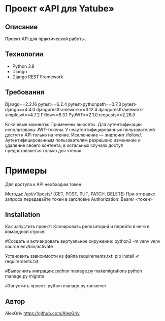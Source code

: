 # Проект «API для Yatube»

## Описание
Проект API для практической работы.

## Технологии
* Python 3.8
* Django
* Django REST Framework

## Требования 
Django==2.2.16
pytest==6.2.4
pytest-pythonpath==0.7.3
pytest-django==4.4.0
djangorestframework==3.12.4
djangorestframework-simplejwt==4.7.2
Pillow==8.3.1
PyJWT==2.1.0
requests==2.26.0

Ключевые моменты:
Применены вьюсеты.
Для аутентификации использованы JWT-токены.
У неаутентифицированных пользователей доступ к API только на чтение. Исключение — эндпоинт /follow/.
Аутентифицированным пользователям разрешено изменение и удаление своего контента, в остальных случаях доступ предоставляется только для чтения.

# Примеры
Для доступа к API необходим токен.

Методы:
/api/v1/posts/ (GET, POST, PUT, PATCH, DELETE)
При отправке запроса передавайте токен в заголовке Authorization: Bearer <токен>

## Installation
Как запустить проект:
Клонировать репозиторий и перейти в него в командной строке.

#Cоздать и активировать виртуальное окружение:
python3 -m venv venv
source env/bin/activate

Установить зависимости из файла requirements.txt:
pip install -r requirements.txt

#Выполнить миграции:
python manage.py makemigrations
python manage.py migrate

#Запустить проект:
python manage.py runserver

## Автор
AlexGriv https://github.com/AlexGriv
